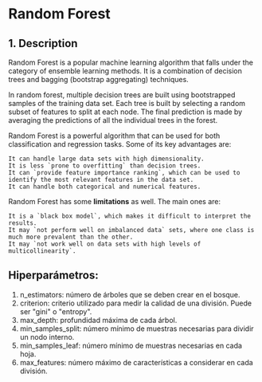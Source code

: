 # Random Forest

## 1. Description

Random Forest is a popular machine learning algorithm that falls under the category of ensemble learning methods. It is a combination of decision trees and bagging (bootstrap aggregating) techniques.

In random forest, multiple decision trees are built using bootstrapped samples of the training data set. Each tree is built by selecting a random subset of features to split at each node. The final prediction is made by averaging the predictions of all the individual trees in the forest.

Random Forest is a powerful algorithm that can be used for both classification and regression tasks. Some of its key advantages are:

    It can handle large data sets with high dimensionality.
    It is less `prone to overfitting` than decision trees.
    It can `provide feature importance ranking`, which can be used to identify the most relevant features in the data set.
    It can handle both categorical and numerical features.

Random Forest has some <b>limitations</b> as well. The main ones are:

    It is a `black box model`, which makes it difficult to interpret the results.
    It may `not perform well on imbalanced data` sets, where one class is much more prevalent than the other.
    It may `not work well on data sets with high levels of multicollinearity`.

## Hiperparámetros:
    
1. n_estimators: número de árboles que se deben crear en el bosque.
2. criterion: criterio utilizado para medir la calidad de una división. Puede ser "gini" o "entropy".
3. max_depth: profundidad máxima de cada árbol.
4. min_samples_split: número mínimo de muestras necesarias para dividir un nodo interno.
5. min_samples_leaf: número mínimo de muestras necesarias en cada hoja.
6. max_features: número máximo de características a considerar en cada división.


